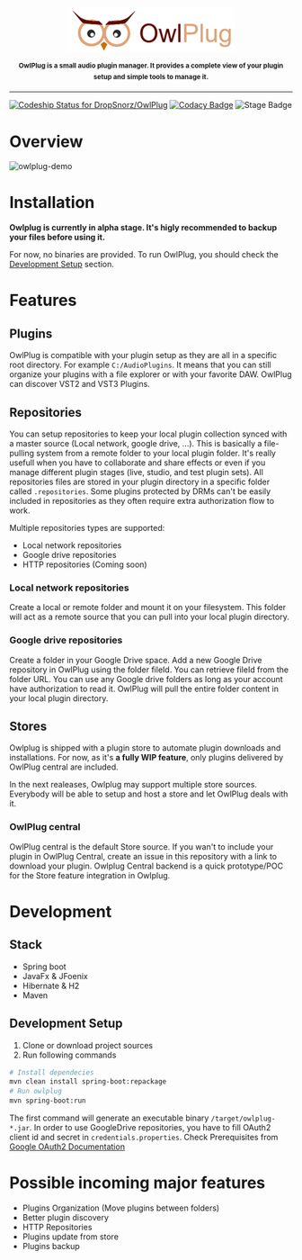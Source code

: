  
<p align="center">
<img src="doc/owlplug-logo.png">
</p>
<p align="center">
<sup>
<b>OwlPlug is a small audio plugin manager. It provides a complete view of your plugin setup and simple tools to manage it.</b>
</sup>
</p>

---

[ ![Codeship Status for DropSnorz/OwlPlug](https://app.codeship.com/projects/29447280-727d-0136-a8a6-3675cf281030/status?branch=master)](https://app.codeship.com/projects/299436)
[![Codacy Badge](https://api.codacy.com/project/badge/Grade/e6b8ee875daa4f74b5bf1cc8fee6df63)](https://www.codacy.com?utm_source=github.com&amp;utm_medium=referral&amp;utm_content=DropSnorz/OwlPlug&amp;utm_campaign=Badge_Grade_Dashboard)
![Stage Badge](https://img.shields.io/badge/stage-alpha-blue.svg)


# Overview

![owlplug-demo](http://dropsnorz.com/projects/owlplug/owlplug.gif)


# Installation

**Owlplug is currently in alpha stage. It's higly recommended to backup your files before using it.**

For now, no binaries are provided. To run OwlPlug, you should check the [Development Setup](#development-setup) section.

# Features

## Plugins

OwlPlug is compatible with your plugin setup as they are all in a specific root directory. For example `C:/AudioPlugins`. It means that you can still organize your plugins with a file explorer or with your favorite DAW.
OwlPlug can discover VST2 and VST3 Plugins.


## Repositories

You can setup repositories to keep your local plugin collection synced with a master source (Local network, google drive, ...). This is basically a file-pulling system from a remote folder to your local plugin folder. It's really usefull when you have to collaborate and share effects or even if you manage different plugin stages (live, studio, and test plugin sets). All repositories files are stored in your plugin directory in a specific folder called `.repositories`. Some plugins protected by DRMs can't be easily included in repositories as they often require extra authorization flow to work. 

Multiple repositories types are supported:
* Local network repositories
* Google drive repositories
* HTTP repositories (Coming soon)


### Local network repositories

Create a local or remote folder and mount it on your filesystem. This folder will act as a remote source that you can pull into your local plugin directory.


### Google drive repositories

Create a folder in your Google Drive space. Add a new Google Drive repository in OwlPlug using the folder fileId. You can retrieve fileId from the folder URL. You can use any Google drive folders as long as your account have authorization to read it. OwlPlug will pull the entire folder content in your local plugin directory.


## Stores 

Owlplug is shipped with a plugin store to automate plugin downloads and installations.
For now, as it's **a fully WIP feature**, only plugins delivered by OwlPlug central are included. 

In the next realeases, Owlplug may support multiple store sources. Everybody will be able to setup and host a store and let OwlPlug deals with it.


### OwlPlug central

OwlPlug central is the default Store source. If you wan't to include your plugin in OwlPlug Central, create an issue in this repository with a link to download your plugin.
Owlplug Central backend is a quick prototype/POC for the Store feature integration in Owlplug.


# Development

## Stack
* Spring boot
* JavaFx & JFoenix
* Hibernate & H2
* Maven


## Development Setup

1. Clone or download project sources
2. Run following commands
```sh
# Install dependecies
mvn clean install spring-boot:repackage
# Run owlplug
mvn spring-boot:run
```
The first command will generate an executable binary `/target/owlplug-*.jar`. In order to use GoogleDrive repositories, you have to fill OAuth2 client id and secret in `credentials.properties`. Check Prerequisites from [Google OAuth2 Documentation](https://developers.google.com/identity/protocols/OAuth2InstalledApp#prerequisites)

# Possible incoming major features

- Plugins Organization (Move plugins between folders)
- Better plugin discovery
- HTTP Repositories
- Plugins update from store
- Plugins backup

